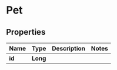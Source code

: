 
# Pet

## Properties
Name | Type | Description | Notes
------------ | ------------- | ------------- | -------------
**id** | **Long** |  | 



